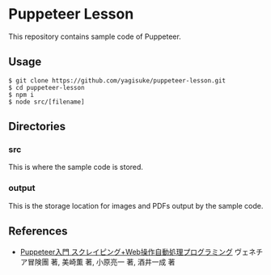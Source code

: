 # Puppeteer Lesson
This repository contains sample code of Puppeteer.

## Usage
```
$ git clone https://github.com/yagisuke/puppeteer-lesson.git
$ cd puppeteer-lesson
$ npm i
$ node src/[filename]
```

## Directories
### src
This is where the sample code is stored.

### output
This is the storage location for images and PDFs output by the sample code.

## References
- [Puppeteer入門 スクレイピング+Web操作自動処理プログラミング](https://www.amazon.co.jp/dp/4798055204/) ヴェネチア冒険團 著, 美崎薫 著, 小原亮一 著, 酒井一成 著
